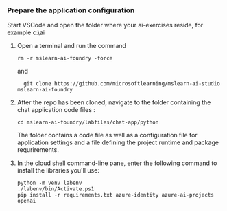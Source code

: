### Prepare the application configuration

Start VSCode and open the folder where your ai-exercises reside, for example c:\ai

1. Open a terminal and run the command

    ```
   rm -r mslearn-ai-foundry -force
    ```
    and

   ```
     git clone https://github.com/microsoftlearning/mslearn-ai-studio mslearn-ai-foundry

     ```

    

2. After the repo has been cloned, navigate to the folder containing the chat application code files :

    ```
   cd mslearn-ai-foundry/labfiles/chat-app/python
    ```

    The folder contains a code file as well as a configuration file for application settings and a file defining the project runtime and package requrirements.

1. In the cloud shell command-line pane, enter the following command to install the libraries you'll use:

    ```
   python -m venv labenv
   ./labenv/bin/Activate.ps1
   pip install -r requirements.txt azure-identity azure-ai-projects openai
    ```
